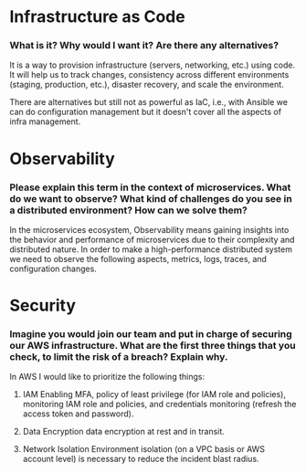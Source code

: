# Infrastructure as Code
### What is it? Why would I want it? Are there any alternatives?

It is a way to provision infrastructure (servers, networking, etc.) using code. It will help us to track changes, consistency across different environments (staging, production, etc.), disaster recovery, and scale the environment.

There are alternatives but still not as powerful as IaC, i.e., with Ansible we can do configuration management but it doesn't cover all the aspects of infra management.


# Observability
### Please explain this term in the context of microservices. What do we want to observe? What kind of challenges do you see in a distributed environment? How can we solve them?

In the microservices ecosystem, Observability means gaining insights into the behavior and performance of microservices due to their complexity and distributed nature. In order to make a high-performance distributed system we need to observe the following aspects, metrics, logs, traces, and configuration changes.


# Security
### Imagine you would join our team and put in charge of securing our AWS infrastructure. What are the first three things that you check, to limit the risk of a breach? Explain why.

In AWS I would like to prioritize the following things:


1. IAM
Enabling MFA, policy of least privilege (for IAM role and policies), monitoring IAM role and policies, and credentials monitoring (refresh the access token and password).

2. Data Encryption
data encryption at rest and in transit.

3. Network Isolation
Environment isolation (on a VPC basis or AWS account level) is necessary to reduce the incident blast radius.
